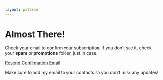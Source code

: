 ```yaml
---
layout: patreon
---
```


<h1 class="text-3xl font-semibold text-cyan-600">Almost There!</h1>
<p class="text-gray-600 mt-4 max-w-md mx-auto leading-relaxed">
    Check your email to confirm your subscription.
    If you don’t see it, check your <strong>spam</strong> or <strong>promotions</strong> folder, just in case.
</p>

<!-- Resend Confirmation Email Button (Optional) -->
<a href="https://buttondown.email/resend-verification/josh_around"
    class="mt-6 inline-block w-full bg-pink-500 text-white font-semibold py-3 rounded-md hover:bg-pink-400 transition">
    Resend Confirmation Email
</a>

<!-- Additional Reminder -->
<p class="text-sm text-gray-500 mt-4">
    Make sure to add my email to your contacts so you don’t miss any updates!
</p>
